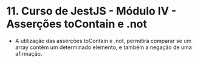 # 11. Curso de JestJS - Módulo IV - Asserções toContain e .not

- A utilização das asserções toContain e .not, permitirá comparar se um array contêm um determinado elemento, e também a negação de uma afirmação.
